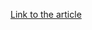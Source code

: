 [Link to the article](https://blog.talosintelligence.com/libbiosig-tenda-sail-pdf-xchange-foxit-vulnerabilities/)
